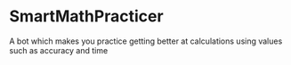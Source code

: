 # SmartMathPracticer
A bot which makes you practice getting better at calculations using values such as accuracy and time
